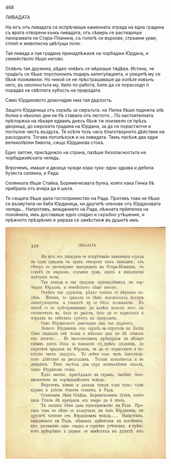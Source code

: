 ﻿468

ЛИВАДАТА

На югъ отъ ливадата се испрѣчваше каменната ограда на една градина съ врата отворени къмъ ливадата; отъ сѣверъ се растваряше панорамата на Стара-Планина, съ голитѣ си върхове, стръмни урви, сппеп и живописна цвѣтущи поли.

Тая ливада и тая градина принадлѣжахѫ на чорбаджи Юрдана, и семейството бѣше негово.

Освѣнъ тая дружина, рѣдко човѣкъ се мѣркаше тѫдѣва. Истина, че градътъ се бѣше поуспокоилъ подиръ капитулацията, и улицитѣ му се бѣхѫ пооживили. Но никой се не прѣстрашаваше да излѣзе извънъ него, въ околностьта му, било по работа, било да се порасходп п порадва на свѣтлата хубость на природата.

Само Юрдановото домочадие има тая дързость.

Защото Юрданица отъ скръбь за смрътьта. на Лалка бѣше паднжла злѣ болна и нѣколко дни не бѣ ставала отъ леглото... По настоятелната прѣпоржка на лѣкаря едвамъ днесь бѣхѫ тж поизвелн се́ прѣзъ дворища, до кжрската градина на Юрдана, за да се порастжпче и поглътне чистъ въздухъ. Тя осѣти тозъ часъ благотворното дѣйствие на расходката. Тогава попзлѣзохѫ и на ливадата. Твмъ пасѣхѫ два едри великолѣпни бивола, сжщо Юрданова стока.

Едно заптие, присѣднжло на страна, пазѣше безопасностьта на чорбаджийската челядь.

Впрочемъ, имаше и двоица чужди хора тука: една здрава и дебела бузяста селянка, и Рада.

Селянката бѣше Стайка, Боримечковата булка, която кака Гинка бѣ прибрала отъ вчера да ѝ шъта.

Тя сжщата бѣше дала гостоприемство на Рада. Противъ това не бѣше се възмутила ни баба Юрданица, ни другитѣ членове отъ Юрдановата челядь... Напротивъ, вижданието на Рада, нѣжната прйятелка на покойната, имъ доставяше едно сладко и скръбно утѣшение, и прѣжното прѣзрѣние и умраза се замѣстихѫ въ душитѣ имъ

![original](../images/521.jpg)

